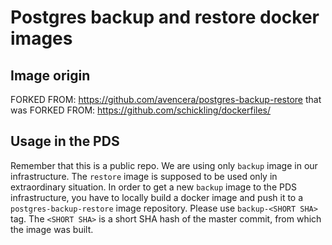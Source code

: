 # Postgres backup and restore docker images

## Image origin

FORKED FROM: https://github.com/avencera/postgres-backup-restore that was FORKED FROM: https://github.com/schickling/dockerfiles/

## Usage in the PDS

Remember that this is a public repo.
We are using only `backup` image in our infrastructure. The `restore` image is supposed to be
used only in extraordinary situation.
In order to get a new `backup` image to the PDS infrastructure, you have to
locally build a docker image and push it to a `postgres-backup-restore` 
image repository. Please use `backup-<SHORT SHA>` tag. The `<SHORT SHA>` is a short SHA
hash of the master commit, from which the image was built.

